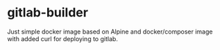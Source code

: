 # gitlab-builder

Just simple docker image based on Alpine and docker/composer image with added curl for deploying to gitlab. 
